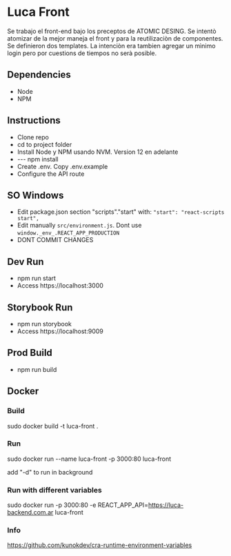 # Luca Front
Se trabajo el front-end bajo los preceptos de ATOMIC DESING. Se intentò atomizar de la mejor maneja el front y para la reutilizaciòn de componentes. Se definieron dos templates. La intenciòn era tambien agregar un mìnimo login pero por cuestions de tiempos no serà posible.

## Dependencies
 - Node
 - NPM

## Instructions
 - Clone repo
 - cd to project folder
 - Install Node y NPM usando NVM. Version 12 en adelante
 - --- npm install
 - Create .env. Copy .env.example
 - Configure the API route

## SO Windows
 - Edit package.json section "scripts"."start" with:
 `"start": "react-scripts start",`
 - Edit manually `src/environment.js`. Dont use `window._env_.REACT_APP_PRODUCTION`
 - DONT COMMIT CHANGES

## Dev Run
 - npm run start
 - Access https://localhost:3000

## Storybook Run
 - npm run storybook
 - Access https://localhost:9009

## Prod Build
 - npm run build

## Docker 

### Build
sudo docker build -t luca-front .

### Run
sudo docker run --name luca-front -p 3000:80 luca-front

add "-d" to run in background

### Run with different variables
sudo docker run -p 3000:80 -e REACT_APP_API=https://luca-backend.com.ar luca-front

### Info
https://github.com/kunokdev/cra-runtime-environment-variables
